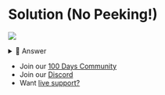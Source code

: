 # Solution (No Peeking!)
![](https://www.youtube.com/watch?v=HHEOuRAgE7E)

<details> <summary> 👀 Answer </summary>

Check out my soluion in [this repl](https://replit.com/@DavidAtReplit/Day-89-Solution?v=1).

</details>

- Join our [100 Days Community](https://replit.com/100-days-help)
- Join our [Discord](https://replit.com/discord)
- Want [live support?](https://replit.com/replit-101)